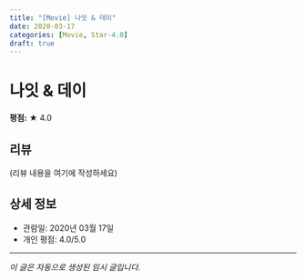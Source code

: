 ```yaml
---
title: "[Movie] 나잇 & 데이"
date: 2020-03-17
categories: [Movie, Star-4.0]
draft: true
---
```


# 나잇 & 데이

**평점:** ★ 4.0

## 리뷰

(리뷰 내용을 여기에 작성하세요)

## 상세 정보

- 관람일: 2020년 03월 17일
- 개인 평점: 4.0/5.0

---

*이 글은 자동으로 생성된 임시 글입니다.*
